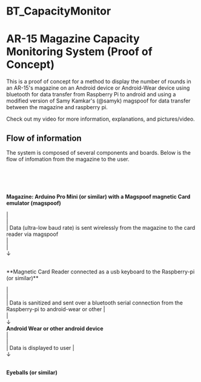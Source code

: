 # BT_CapacityMonitor

AR-15 Magazine Capacity Monitoring System (Proof of Concept)
==============

This is a proof of concept for a method to display the number of rounds in an AR-15's magazine on an Android device or Android-Wear device using bluetooth for data transfer from Raspberry Pi to android and using a modified version of Samy Kamkar's (@samyk) magspoof for data transfer between the magazine and raspberry pi.

Check out my video for more information, explanations, and pictures/video.


Flow of information
--------------
The system is composed of several components and boards.
Below is the flow of infomation from the magazine to the user.

<br><br><br><br>
**Magazine: Arduino Pro Mini (or similar) with a Magspoof magnetic Card emulator (magspoof)**
<br>

|<br>
|<br>
|      Data (ultra-low baud rate) is sent wirelessly from the magazine to the card reader via magspoof <br>
|<br>
|<br>
↓      

<br>
**Magnetic Card Reader connected as a usb keyboard to the Raspberry-pi (or similar)**
<br>

|<br>
|<br>
|         Data is sanitized and sent over a bluetooth serial connection from the Raspberry-pi to android-wear or other
|<br>
|<br>
↓         
**Android Wear or other android device**
<br>
| <br>
|<br>
|         Data is displayed to user
|<br>
↓ <br>
<br> 
  
**Eyeballs (or similar)**

